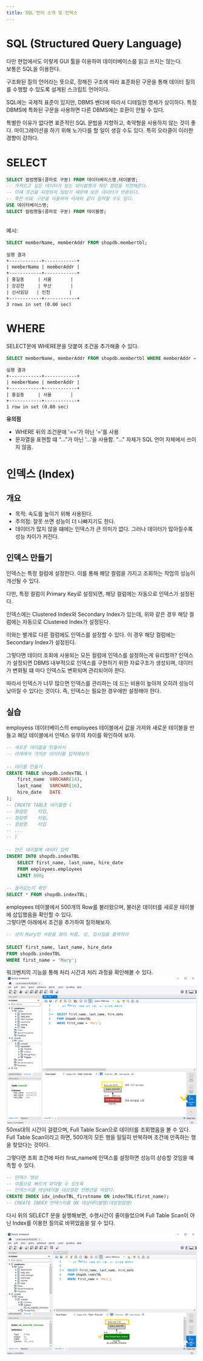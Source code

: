 ```yaml
---
title: SQL 언어 소개 및 인덱스
---
```


# SQL (Structured Query Language)
다만 현업에서도 이렇게 GUI 툴을 이용하여 데이터베이스를 읽고 쓰지는 않는다.  
보통은 SQL을 이용한다.

구조화된 질의 언어라는 뜻으로, 정해진 구조에 따라 표준화된 구문을 통해 데이터 질의를 수행할 수 있도록 설계된 스크립트 언어이다.

SQL에는 국제적 표준이 있지만, DBMS 벤더에 따라서 디테일한 명세가 상이하다. 특정 DBMS에 특화된 구문을 사용하면 다른 DBMS에는 호환이 안될 수 있다.

특별한 이유가 없다면 표준적인 SQL 문법을 지향하고, 축약형을 사용하지 않는 것이 좋다. 마이그레이션을 하기 위해 노가다를 할 일이 생길 수도 있다. 특히 오라클이 이러한 경향이 강하다.

# SELECT
```sql
SELECT 컬럼명들(콤마로 구분) FROM 데이터베이스명.테이블명;
-- 가져오고 싶은 데이터가 있는 테이블명과 해당 컬럼을 지정해준다.
-- 이떄 조건을 지정하지 않았기 떄문에 모든 데이터가 반환된다.
-- 혹은 USE 구문을 이용하여 아래와 같이 질의할 수도 있다.
USE 데이터베이스명;
SELECT 컬럼명들(콤마로 구분) FROM 테이블명;
```

&nbsp;  
예시:

```sql
SELECT memberName, memberAddr FROM shopdb.membertbl;
```
```
실행 결과
+------------+------------+
| memberName | memberAddr |
+------------+------------+
| 홍길동     | 서울       |
| 강감찬     | 부산       |
| 신사임당   | 인천       |
+------------+------------+
3 rows in set (0.00 sec)
```

# WHERE
SELECT문에 WHERE문을 덧붙여 조건을 추가해줄 수 있다.

```sql
SELECT memberName, memberAddr FROM shopdb.membertbl WHERE memberAddr = '서울';
```
```
실행 결과
+------------+------------+
| memberName | memberAddr |
+------------+------------+
| 홍길동     | 서울       |
+------------+------------+
1 row in set (0.00 sec)
```

**유의점**  
- WHERE 뒤의 조건문에 '=='가 아닌 '='를 사용
- 문자열을 표현할 떄 "..."가 아닌 '...'을 사용함. "..." 자체가 SQL 언어 자체에서 쓰이지 않음.

# 인덱스 (Index)
## 개요
- 목적: 속도를 높이기 위해 사용된다.
- 주의점: 잘못 쓰면 성능이 더 나빠지기도 한다.
- 데이터가 많지 않을 떄에는 인덱스가 큰 의미가 없다. 그러나 데이터가 많아질수록 성능 차이가 커진다.

## 인덱스 만들기
인덱스는 특정 컬럼에 설정한다. 이를 통해 해당 컬럼을 가지고 조회하는 작업의 성능이 개선될 수 있다.

다만, 특정 컬럼이 Primary Key로 설정되면, 해당 컬럼에는 자동으로 인덱스가 설정된다.  

인덱스에는 Clustered Index와 Secondary Index가 있는데, 위와 같은 경우 해당 컬럼에는 자동으로 Clustered Index가 설정된다.

이와는 별개로 다른 컬럼에도 인덱스를 설정할 수 있다. 이 경우 해당 컬럼에는 Secondary Index가 설정된다.

그렇다면 데이터 조회에 사용되는 모든 컬럼에 인덱스를 설정하는게 유리할까? 인덱스가 설정되면 DBMS 내부적으로 인덱스를 구현하기 위한 자료구조가 생성되며, 데이터가 변화될 떄 마다 인덱스도 변화되며 관리되어야 한다.

따라서 인덱스가 너무 많으면 인덱스를 관리하는 데 드는 비용이 높아져 오히려 성능이 낮아질 수 있다는 것이다. 즉, 인덱스는 필요한 경우에만 설정해야 한다.

## 실습
employess 데이터베이스의 employees 테이블에서 값을 가져와 새로운 테이블을 만들고 해당 테이블에서 인덱스 유무의 차이를 확인하여 보자.

```sql
-- 새로운 테이블을 만들어서
-- 아래에서 가져온 데이터를 입력해보자

-- 테이블 만들기
CREATE TABLE shopdb.indexTBL (
	first_name  VARCHAR(14),
    last_name   VARCHAR(16),
    hire_date   DATE
);
-- CREATE TABLE 테이블명 (
-- 컬럼명    타입,
-- 컬럼명    타입,
-- 컬럼명    타입
-- ...
-- )

-- 만든 테이블에 데이터 입력
INSERT INTO shopdb.indexTBL
	SELECT first_name, last_name, hire_date
    FROM employees.employees
    LIMIT 500;
    
-- 들어갔는지 확인
SELECT * FROM shopdb.indexTBL;
```

employees 테이블에서 500개의 Row를 불러왔으며, 불러온 데이터를 새로운 테이블에 삽입했음을 확인할 수 있다.  
그렇다면 아래에서 조건을 추가하여 질의해보자.

```sql
-- 성이 Mary인 사람을 찾아 이름, 성, 입사일을 출력하라

SELECT first_name, last_name, hire_date
FROM shopdb.indexTBL
WHERE first_name = 'Mary';
```

워크벤치의 기능을 통해 처리 시간과 처리 과정을 확인해볼 수 있다.  
![Query Previous Index](Assets/query_prev_index.png)  
50ms대의 시간이 걸렸으며, Full Table Scan으로 데이터를 조회했음을 볼 수 있다. Full Table Scan이라고 하면, 500개의 모든 행을 일일히 반복하며 조건에 만족하는 행을 찾았다는 것이다.

그렇다면 조회 조건에 따라 first_name에 인덱스를 설정하면
성능이 상승할 것임을 예측할 수 있다.

```sql
-- 인덱스 생성
-- 이름으로 빠르게 파악할 수 있도록
-- 인덱스이름_대상테이블_대상컬럼 컨벤션을 따랐다.
CREATE INDEX idx_indexTBL_firstname ON indexTBL(first_name);
-- CREATE INDEX 인덱스이름 ON 대상테이블명(대상컬럼명)
```

다시 위의 SELECT 문을 실행해보면, 수행시간이 줄어들었으며 Full Table Scan이 아닌 Index를 이용한 질의로 바뀌었음을 알 수 있다.

![Query After Index](Assets/query_after_index.png)